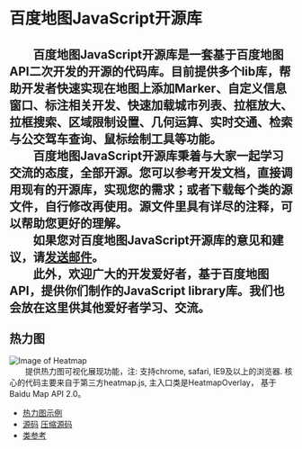 百度地图JavaScript开源库
============================
　　百度地图JavaScript开源库是一套基于百度地图API二次开发的开源的代码库。目前提供多个lib库，帮助开发者快速实现在地图上添加Marker、自定义信息窗口、标注相关开发、快速加载城市列表、拉框放大、拉框搜索、区域限制设置、几何运算、实时交通、检索与公交驾车查询、鼠标绘制工具等功能。<br/>
　　百度地图JavaScript开源库秉着与大家一起学习交流的态度，全部开源。您可以参考开发文档，直接调用现有的开源库，实现您的需求；或者下载每个类的源文件，自行修改再使用。源文件里具有详尽的注释，可以帮助您更好的理解。<br/>
　　如果您对百度地图JavaScript开源库的意见和建议，请[发送邮件](http://developer.baidu.com/map/index.php?title=open/help_index)。<br/>
　　此外，欢迎广大的开发爱好者，基于百度地图API，提供你们制作的JavaScript library库。我们也会放在这里供其他爱好者学习、交流。<br/><br/>
热力图
---------
![Image of Heatmap](http://developer.baidu.com/map/skins/MySkin/resources/img/heatmap.png)<br/>
　　提供热力图可视化展现功能，注: 支持chrome, safari, IE9及以上的浏览器. 核心的代码主要来自于第三方heatmap.js, 主入口类是HeatmapOverlay， 基于Baidu Map API 2.0。<br/>
- [热力图示例](http://dandandancj.github.io/BMap-JavaScript-library/Heatmap.html)
- [源码]() [压缩源码]()
- [类参考]()
